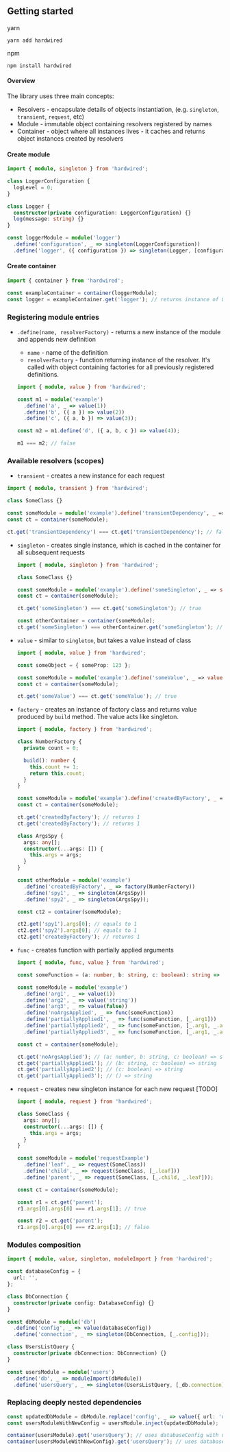 ## Getting started

yarn

```
yarn add hardwired
```

npm

```
npm install hardwired
```

#### Overview

The library uses three main concepts:

- Resolvers - encapsulate details of objects instantiation, (e.g. `singleton`, `transient`, `request`, etc)
- Module - immutable object containing resolvers registered by names
- Container - object where all instances lives - it caches and returns object instances created by resolvers

#### Create module

```typescript
import { module, singleton } from 'hardwired';

class LoggerConfiguration {
  logLevel = 0;
}

class Logger {
  constructor(private configuration: LoggerConfiguration) {}
  log(message: string) {}
}

const loggerModule = module('logger')
  .define('configuration', _ => singleton(LoggerConfiguration))
  .define('logger', ({ configuration }) => singleton(Logger, [configuration]));
```

#### Create container

```typescript
import { container } from 'hardwired';

const exampleContainer = container(loggerModule);
const logger = exampleContainer.get('logger'); // returns instance of Logger class
```

### Registering module entries

- `.define(name, resolverFactory)` - returns a new instance of the module and appends new definition

  - `name` - name of the definition
  - `resolverFactory` - function returning instance of the resolver. It's called with object containing factories for all previously registered definitions.

  ```typescript
  import { module, value } from 'hardwired';

  const m1 = module('example')
    .define('a', _ => value(1))
    .define('b', ({ a }) => value(2))
    .define('c', ({ a, b }) => value(3));

  const m2 = m1.define('d', ({ a, b, c }) => value(4));

  m1 === m2; // false
  ```

### Available resolvers (scopes)

- `transient` - creates a new instance for each request

```typescript
import { module, transient } from 'hardwired';

class SomeClass {}

const someModule = module('example').define('transientDependency', _ => transient(SomeClass));
const ct = container(someModule);

ct.get('transientDependency') === ct.get('transientDependency'); // false
```

- `singleton` - creates single instance, which is cached in the container for all subsequent requests

  ```typescript
  import { module, singleton } from 'hardwired';

  class SomeClass {}

  const someModule = module('example').define('someSingleton', _ => singleton(SomeClass));
  const ct = container(someModule);

  ct.get('someSingleton') === ct.get('someSingleton'); // true

  const otherContainer = container(someModule);
  ct.get('someSingleton') === otherContainer.get('someSingleton'); // false
  ```

- `value` - similar to `singleton`, but takes a value instead of class

  ```typescript
  import { module, value } from 'hardwired';

  const someObject = { someProp: 123 };

  const someModule = module('example').define('someValue', _ => value(someObject));
  const ct = container(someModule);

  ct.get('someValue') === ct.get('someValue'); // true
  ```

- `factory` - creates an instance of factory class and returns value produced by `build` method. The value acts like singleton.

  ```typescript
  import { module, factory } from 'hardwired';

  class NumberFactory {
    private count = 0;

    build(): number {
      this.count += 1;
      return this.count;
    }
  }

  const someModule = module('example').define('createdByFactory', _ => factory(NumberFactory));
  const ct = container(someModule);

  ct.get('createdByFactory'); // returns 1
  ct.get('createdByFactory'); // returns 1

  class ArgsSpy {
    args: any[];
    constructor(...args: []) {
      this.args = args;
    }
  }

  const otherModule = module('example')
    .define('createdByFactory', _ => factory(NumberFactory))
    .define('spy1', _ => singleton(ArgsSpy))
    .define('spy2', _ => singleton(ArgsSpy));

  const ct2 = container(someModule);

  ct2.get('spy1').args[0]; // equals to 1
  ct2.get('spy2').args[0]; // equals to 1
  ct2.get('createByFactory'); // returns 1
  ```

- `func` - creates function with partially applied arguments

  ```typescript
  import { module, func, value } from 'hardwired';

  const someFunction = (a: number, b: string, c: boolean): string => 'example';

  const someModule = module('example')
    .define('arg1', _ => value(1))
    .define('arg2', _ => value('string'))
    .define('arg3', _ => value(false))
    .define('noArgsApplied', _ => func(someFunction))
    .define('partiallyApplied1', _ => func(someFunction, [_.arg1]))
    .define('partiallyApplied2', _ => func(someFunction, [_.arg1, _.arg2]))
    .define('partiallyApplied3', _ => func(someFunction, [_.arg1, _.arg2, _.arg3]));

  const ct = container(someModule);

  ct.get('noArgsApplied'); // (a: number, b: string, c: boolean) => string
  ct.get('partiallyApplied1'); // (b: string, c: boolean) => string
  ct.get('partiallyApplied2'); // (c: boolean) => string
  ct.get('partiallyApplied3'); // () => string
  ```

- `request` - creates new singleton instance for each new request [TODO]

  ```typescript
  import { module, request } from 'hardwired';

  class SomeClass {
    args: any[];
    constructor(...args: []) {
      this.args = args;
    }
  }

  const someModule = module('requestExample')
    .define('leaf', _ => request(SomeClass))
    .define('child', _ => request(SomeClass, [_.leaf]))
    .define('parent', _ => request(SomeClass, [_.child, _.leaf]));

  const ct = container(someModule);

  const r1 = ct.get('parent');
  r1.args[0].args[0] === r1.args[1]; // true

  const r2 = ct.get('parent');
  r1.args[0].args[0] === r2.args[1]; // false
  ```

### Modules composition

```typescript
import { module, value, singleton, moduleImport } from 'hardwired';

const databaseConfig = {
  url: '',
};

class DbConnection {
  constructor(private config: DatabaseConfig) {}
}

const dbModule = module('db')
  .define('config', _ => value(databaseConfig))
  .define('connection', _ => singleton(DbConnection, [_.config]));

class UsersListQuery {
  constructor(private dbConnection: DbConnection) {}
}

const usersModule = module('users')
  .define('db', _ => moduleImport(dbModule))
  .define('usersQuery', _ => singleton(UsersListQuery, [_db.connection]));
```

### Replacing deeply nested dependencies

```typescript
const updatedDbModule = dbModule.replace('config', _ => value({ url: 'updated' }));
const usersModuleWithNewConfig = usersModule.inject(updatedDbModule);

container(usersModule).get('usersQuery'); // uses databaseConfig with url equal to ''
container(usersModuleWithNewConfig).get('usersQuery'); // uses databaseConfig with url equal to 'updated'
```
